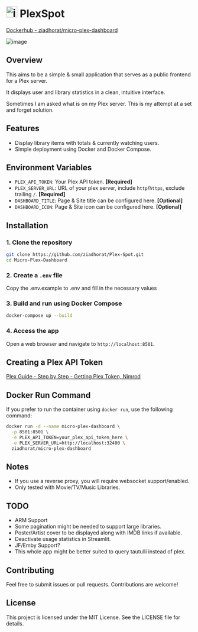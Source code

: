 # <img src="https://cdn-icons-png.freepik.com/256/7664/7664156.png?uid=R161963193&ga=GA1.1.651749782.1725523197&semt=ais_hybrid" alt="iCON" width="30" height="30"> PlexSpot

[Dockerhub - ziadhorat/micro-plex-dashboard](https://hub.docker.com/r/ziadhorat/micro-plex-dashboard)

![image](https://github.com/user-attachments/assets/c9e7287d-3e87-4363-a3dc-a8d1bdf1c950)

## Overview
This aims to be a simple & small application that serves as a public frontend for a Plex server. 

It displays user and library statistics in a clean, intuitive interface.

Sometimes I am asked what is on my Plex server. This is my attempt at a set and forget solution.

## Features
- Display library items with totals & currently watching users.
- Simple deployment using Docker and Docker Compose.

## Environment Variables
- `PLEX_API_TOKEN`: Your Plex API token. **[Required]**
- `PLEX_SERVER_URL`: URL of your plex server, include `http`/`https`, exclude trailing `/`. **[Required]**
- `DASHBOARD_TITLE`: Page & Site title can be configured here. **[Optional]**
- `DASHBOARD_ICON`: Page & Site icon can be configured here. **[Optional]**

## Installation

### 1. Clone the repository
```bash
git clone https://github.com/ziadhorat/Plex-Spot.git
cd Micro-Plex-Dashboard
```
### 2. Create a `.env` file
Copy the .env.example to .env and fill in the necessary values

### 3. Build and run using Docker Compose
```bash
docker-compose up --build
```
### 4. Access the app
Open a web browser and navigate to `http://localhost:8501`.

## Creating a Plex API Token
[Plex Guide - Step by Step - Getting Plex Token, Nimrod](https://digiex.net/threads/plex-guide-step-by-step-getting-plex-token.15402/)

## Docker Run Command
If you prefer to run the container using `docker run`, use the following command:
```bash
docker run -d --name micro-plex-dashboard \
  -p 8501:8501 \
  -e PLEX_API_TOKEN=your_plex_api_token_here \
  -e PLEX_SERVER_URL=http://localhost:32400 \
  ziadhorat/micro-plex-dashboard
```

## Notes
- If you use a reverse proxy, you will require websocket support/enabled.
- Only tested with Movie/TV/Music Libraries.

## TODO
- ARM Support
- Some pagination might be needed to support large libraries.
- Poster/Artist cover to be displayed along with IMDB links if available.
- Deactivate usage statistics in Streamlit.
- JF/Emby Support?
- This whole app might be better suited to query tautulli instead of plex.
  
## Contributing
Feel free to submit issues or pull requests. Contributions are welcome!

## License
This project is licensed under the MIT License. See the LICENSE file for details.
